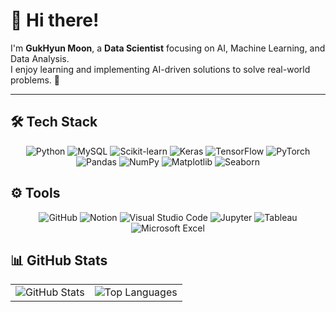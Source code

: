 # 👋 Hi there!

I'm **GukHyun Moon**, a **Data Scientist** focusing on AI, Machine Learning, and Data Analysis.  
I enjoy learning and implementing AI-driven solutions to solve real-world problems. 🚀

---

## 🛠️ **Tech Stack**
<div align="center">
  <!-- 첫 번째 줄 -->
  <img src="https://img.shields.io/badge/Python-3776AB?style=for-the-badge&logo=python&logoColor=white" alt="Python">
  <img src="https://img.shields.io/badge/MySQL-4479A1?style=for-the-badge&logo=mysql&logoColor=white" alt="MySQL">
  <img src="https://img.shields.io/badge/scikit--learn-F7931E?style=for-the-badge&logo=scikit-learn&logoColor=white" alt="Scikit-learn">
  <img src="https://img.shields.io/badge/Keras-D00000?style=for-the-badge&logo=keras&logoColor=white" alt="Keras">
  <img src="https://img.shields.io/badge/TensorFlow-FF6F00?style=for-the-badge&logo=tensorflow&logoColor=white" alt="TensorFlow">
  <img src="https://img.shields.io/badge/PyTorch-EE4C2C?style=for-the-badge&logo=pytorch&logoColor=white" alt="PyTorch">
</div>

<div align="center">
  <!-- 두 번째 줄 -->
  <img src="https://img.shields.io/badge/Pandas-150458?style=for-the-badge&logo=pandas&logoColor=white" alt="Pandas">
  <img src="https://img.shields.io/badge/NumPy-013243?style=for-the-badge&logo=numpy&logoColor=white" alt="NumPy">
  <img src="https://img.shields.io/badge/Matplotlib-336699?style=for-the-badge&logo=matplotlib&logoColor=white" alt="Matplotlib">
  <img src="https://img.shields.io/badge/Seaborn-1C88C7?style=for-the-badge&logo=seaborn&logoColor=white" alt="Seaborn">
</div>


## ⚙️ **Tools**
<div align="center">
  <img src="https://img.shields.io/badge/GitHub-181717?style=for-the-badge&logo=github&logoColor=white" alt="GitHub">
  <img src="https://img.shields.io/badge/Notion-000000?style=for-the-badge&logo=notion&logoColor=white" alt="Notion">
  <img src="https://img.shields.io/badge/Visual%20Studio%20Code-007ACC?style=for-the-badge&logo=visual-studio-code&logoColor=white" alt="Visual Studio Code">
  <img src="https://img.shields.io/badge/Jupyter-F37626?style=for-the-badge&logo=jupyter&logoColor=white" alt="Jupyter">
  <img src="https://img.shields.io/badge/Tableau-E97627?style=for-the-badge&logo=tableau&logoColor=white" alt="Tableau">
  <img src="https://img.shields.io/badge/Microsoft%20Excel-217346?style=for-the-badge&logo=microsoft-excel&logoColor=white" alt="Microsoft Excel">
</div>


## 📊 **GitHub Stats**

<table align="center">
  <tr>
    <!-- GitHub Stats -->
    <td>
      <img src="https://github-readme-stats.vercel.app/api?username=GH-Door&show_icons=true&theme=graywhite&title_color=1E40AF&text_color=1E293B&icon_color=0F172A&bg_color=FFFFFF" alt="GitHub Stats" />
    </td>
    <!-- Most Used Languages -->
    <td>
      <img src="https://github-readme-stats.vercel.app/api/top-langs/?username=GH-Door&layout=compact&theme=graywhite&title_color=1E40AF&text_color=1E293B&bg_color=FFFFFF" alt="Top Languages" />
    </td>
  </tr>
</table>
